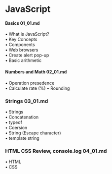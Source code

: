 # JavaScript
#### Basics 01_01.md
• What is JavaScript?\
• Key Concepts\
• Components\
• Web browsers\
• Create alert pop-up\
• Basic arithmetic

#### Numbers and Math 02_01.md
• Operation presedence\
• Calculate rate (%)
• Rounding

### Strings 03_01.md
• Strings\
• Concatenation\
• typeof\
• Coersion\
• String (Escape character)\
• template string

### HTML CSS Review, console.log 04_01.md
• HTML\
• CSS
